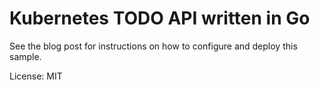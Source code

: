 # Kubernetes TODO API written in Go

See the blog post for instructions on how to configure and deploy this sample.

License: MIT
